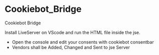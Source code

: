 # Cookiebot_Bridge
Cookiebot Bridge

Install LiveServer on VScode and run the HTML file inside the jse. 

- Open the console and edit your consents with cookiebot consentbar  
- Vendors shall be Added, Changed and Sent to jse Server

 
